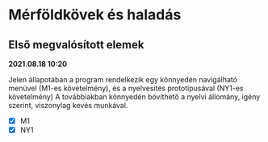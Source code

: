 # Mérföldkövek és haladás

## Első megvalósított elemek

**2021.08.18 10:20**

Jelen állapotában a program rendelkezik egy könnyedén navigálható menüvel (M1-es követelmény), és a nyelvesítés prototípusával (NY1-es követelmény) A továbbiakban könnyedén bövíthető a nyelvi állomány, igény szerint, viszonylag kevés munkával.
 - [X] M1
 - [X] NY1
